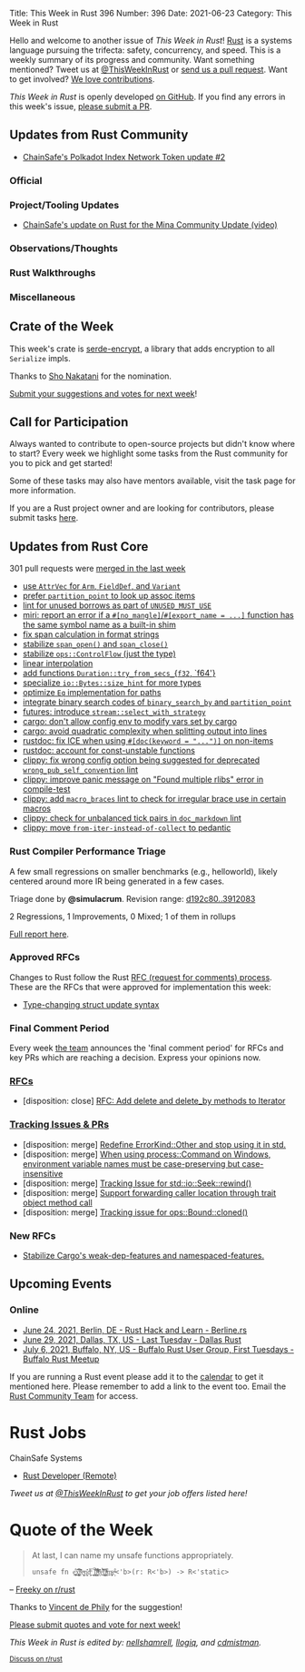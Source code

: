 Title: This Week in Rust 396
Number: 396
Date: 2021-06-23
Category: This Week in Rust

Hello and welcome to another issue of *This Week in Rust*!
[Rust](http://rust-lang.org) is a systems language pursuing the trifecta: safety, concurrency, and speed.
This is a weekly summary of its progress and community.
Want something mentioned? Tweet us at [@ThisWeekInRust](https://twitter.com/ThisWeekInRust) or [send us a pull request](https://github.com/rust-lang/this-week-in-rust).
Want to get involved? [We love contributions](https://github.com/rust-lang/rust/blob/master/CONTRIBUTING.md).

*This Week in Rust* is openly developed [on GitHub](https://github.com/rust-lang/this-week-in-rust).
If you find any errors in this week's issue, [please submit a PR](https://github.com/rust-lang/this-week-in-rust/pulls).

## Updates from Rust Community

* [ChainSafe's Polkadot Index Network Token update #2](https://medium.com/chainsafe-systems/pint-community-update-2-b337ece3f031)

### Official

### Project/Tooling Updates

* [ChainSafe's update on Rust for the Mina Community Update (video)](https://www.crowdcast.io/e/mina-community-spotlight-Q2-2021/2)

### Observations/Thoughts

### Rust Walkthroughs

### Miscellaneous

## Crate of the Week

This week's crate is [serde-encrypt](https://github.com/laysakura/serde-encrypt), a library that adds encryption to all `Serialize` impls.

Thanks to [Sho Nakatani](https://users.rust-lang.org/t/crate-of-the-week/2704/926) for the nomination.

[Submit your suggestions and votes for next week][submit_crate]!

[submit_crate]: https://users.rust-lang.org/t/crate-of-the-week/2704

## Call for Participation

Always wanted to contribute to open-source projects but didn't know where to start?
Every week we highlight some tasks from the Rust community for you to pick and get started!

Some of these tasks may also have mentors available, visit the task page for more information.

If you are a Rust project owner and are looking for contributors, please submit tasks [here][guidelines].

[guidelines]: https://users.rust-lang.org/t/twir-call-for-participation/4821

## Updates from Rust Core

301 pull requests were [merged in the last week][merged]

[merged]: https://github.com/search?q=is%3Apr+org%3Arust-lang+is%3Amerged+merged%3A2021-06-07..2021-06-14

* [use `AttrVec` for `Arm`, `FieldDef`, and `Variant`](https://github.com/rust-lang/rust/pull/86385)
* [prefer `partition_point` to look up assoc items](https://github.com/rust-lang/rust/pull/86392)
* [lint for unused borrows as part of `UNUSED_MUST_USE`](https://github.com/rust-lang/rust/pull/86426)
* [miri: report an error if a `#[no_mangle]`/`#[export_name = ...]` function has the same symbol name as a built-in shim](https://github.com/rust-lang/miri/pull/1832)
* [fix span calculation in format strings](https://github.com/rust-lang/rust/pull/86104)
* [stabilize `span_open()` and `span_close()`](https://github.com/rust-lang/rust/pull/86136)
* [stabilize `ops::ControlFlow` (just the type)](https://github.com/rust-lang/rust/pull/85608)
* [linear interpolation](https://github.com/rust-lang/rust/pull/85925)
* [add functions `Duration::try_from_secs_`{`f32`, `f64'}](https://github.com/rust-lang/rust/pull/82179)
* [specialize `io::Bytes::size_hint` for more types](https://github.com/rust-lang/rust/pull/86202)
* [optimize `Eq` implementation for paths](https://github.com/rust-lang/rust/pull/86179)
* [integrate binary search codes of `binary_search_by` and `partition_point`](https://github.com/rust-lang/rust/pull/85406)
* [futures: introduce `stream::select_with_strategy`](https://github.com/rust-lang/futures-rs/pull/2450)
* [cargo: don't allow config env to modify vars set by cargo](https://github.com/rust-lang/cargo/pull/9579)
* [cargo: avoid quadratic complexity when splitting output into lines](https://github.com/rust-lang/cargo/pull/9586)
* [rustdoc: fix ICE when using `#[doc(keyword = "...")]` on non-items](https://github.com/rust-lang/rust/pull/86401)
* [rustdoc: account for const-unstable functions](https://github.com/rust-lang/rust/pull/86473)
* [clippy: fix wrong config option being suggested for deprecated `wrong_pub_self_convention` lint](https://github.com/rust-lang/rust-clippy/pull/7382)
* [clippy: improve panic message on "Found multiple rlibs" error in compile-test](https://github.com/rust-lang/rust-clippy/pull/7380)
* [clippy: add `macro_braces` lint to check for irregular brace use in certain macros](https://github.com/rust-lang/rust-clippy/pull/7299)
* [clippy: check for unbalanced tick pairs in `doc_markdown` lint](https://github.com/rust-lang/rust-clippy/pull/7357)
* [clippy: move `from-iter-instead-of-collect` to pedantic](https://github.com/rust-lang/rust-clippy/pull/7375)

### Rust Compiler Performance Triage

A few small regressions on smaller benchmarks (e.g., helloworld), likely
centered around more IR being generated in a few cases.

Triage done by **@simulacrum**.
Revision range: [d192c80..3912083](https://perf.rust-lang.org/?start=d192c80d2284ba6b5146bb3da586354c3762c72b&end=3912083821c5072f700a75589c8af6a9d3e20a21&absolute=false&stat=instructions%3Au)

2 Regressions, 1 Improvements, 0 Mixed; 1 of them in rollups

[Full report here](https://github.com/rust-lang/rustc-perf/blob/master/triage/2021-06-22.md).

### Approved RFCs

Changes to Rust follow the Rust [RFC (request for comments) process](https://github.com/rust-lang/rfcs#rust-rfcs). These
are the RFCs that were approved for implementation this week:

* [Type-changing struct update syntax](https://github.com/rust-lang/rfcs/pull/2528)

### Final Comment Period

Every week [the team](https://www.rust-lang.org/team.html) announces the
'final comment period' for RFCs and key PRs which are reaching a
decision. Express your opinions now.

### [RFCs](https://github.com/rust-lang/rfcs/labels/final-comment-period)

* [disposition: close] [RFC: Add delete and delete_by methods to Iterator](https://github.com/rust-lang/rfcs/pull/2475)

### [Tracking Issues & PRs](https://github.com/rust-lang/rust/labels/final-comment-period)

* [disposition: merge] [Redefine ErrorKind::Other and stop using it in std.](https://github.com/rust-lang/rust/pull/85746)
* [disposition: merge] [When using process::Command on Windows, environment variable names must be case-preserving but case-insensitive](https://github.com/rust-lang/rust/pull/85270)
* [disposition: merge] [Tracking Issue for std::io::Seek::rewind()](https://github.com/rust-lang/rust/issues/85149)
* [disposition: merge] [Support forwarding caller location through trait object method call](https://github.com/rust-lang/rust/pull/81360)
* [disposition: merge] [Tracking issue for ops::Bound::cloned()](https://github.com/rust-lang/rust/issues/61356)

### New RFCs

* [Stabilize Cargo's weak-dep-features and namespaced-features.](https://github.com/rust-lang/rfcs/pull/3143)

## Upcoming Events

### Online

* [June 24, 2021, Berlin, DE - Rust Hack and Learn - Berline.rs](https://berline.rs/)
* [June 29, 2021, Dallas, TX, US - Last Tuesday - Dallas Rust](https://www.meetup.com/Dallas-Rust/events/jqxqwryccjbmc/)
* [July 6, 2021, Buffalo, NY, US - Buffalo Rust User Group, First Tuesdays - Buffalo Rust Meetup](https://www.meetup.com/Buffalo-Rust-Meetup/events/jxfdjsycckbjb/)

If you are running a Rust event please add it to the [calendar] to get
it mentioned here. Please remember to add a link to the event too.
Email the [Rust Community Team][community] for access.

[calendar]: https://www.google.com/calendar/embed?src=apd9vmbc22egenmtu5l6c5jbfc%40group.calendar.google.com
[community]: mailto:community-team@rust-lang.org

# Rust Jobs

ChainSafe Systems 
* [Rust Developer (Remote)](https://jobs.smartrecruiters.com/ChainSafeSystemsInc/743999739358248-rust-developer)

*Tweet us at [@ThisWeekInRust](https://twitter.com/ThisWeekInRust) to get your job offers listed here!*

# Quote of the Week

> At last, I can name my unsafe functions appropriately.
>
> `unsafe fn e͙̤͎̪͒x̲͓̞̤͍̻̺̂͗͛͆͡t̜̣͊̓ͩ̍̑e̩͖͙͎̼̖͉ͮṇ̨͖̎̓ͅd̗̼͕ͫ̅_̲̦̥̙̙͍͂́l͙͙̦̞̠̃͌͒i̹̘͍̳̊ͪͦͤ͒̊͋f̨ͥ̄̌ḛ̜͗̉̃̎̂̔̐t̩̲̘͕͉̺̫̓͗́i̹̤̭ͭ͆̔ͪͤ͢m̹̤̜̗̫̩͍ͨe̝͒ͣ<'b>(r: R<'b>) -> R<'static>`

– [Freeky on r/rust](https://www.reddit.com/r/rust/comments/o1yy1p/announcing_rust_1530/h2488f5)

Thanks to [Vincent de Phily](https://users.rust-lang.org/t/twir-quote-of-the-week/328/1063) for the suggestion!

[Please submit quotes and vote for next week!](https://users.rust-lang.org/t/twir-quote-of-the-week/328)

*This Week in Rust is edited by: [nellshamrell](https://github.com/nellshamrell), [llogiq](https://github.com/llogiq), and [cdmistman](https://github.com/cdmistman).*

<small>[Discuss on r/rust](https://www.reddit.com/r/rust/comments/k5nsab/this_week_in_rust_367/)</small>

